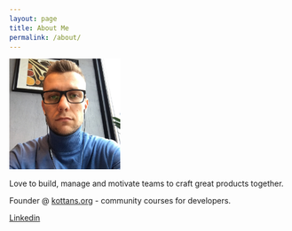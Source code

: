 ```yaml
---
layout: page
title: About Me
permalink: /about/
---
```


<img class="circular--square" src="/assets/me_glass.png" alt="Smiley face" width="200">

Love to build, manage and motivate teams to craft great products together.

Founder @ [kottans.org](http://kottans.org/) - community courses for developers.

[Linkedin](https://www.linkedin.com/in/suchov)
